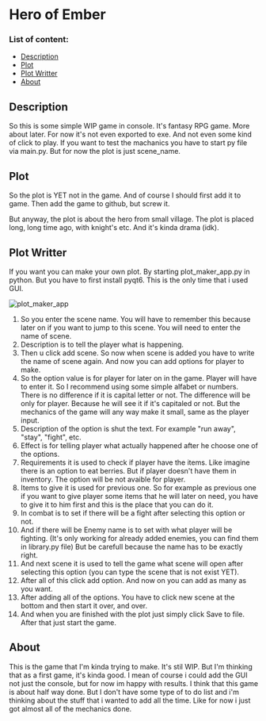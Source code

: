 # Hero of Ember
### List of content:
- [Description](#Description)
- [Plot](#Plot)
- [Plot Writter](#plot-writter)
- [About](#About)
## Description
So this is some simple WIP game in console. It's fantasy RPG game. More about later. For now it's not even exported to exe. And not even some kind of click to play. If you want to test the machanics you have to start py file via main.py. But for now the plot is just scene_name.
## Plot
So the plot is YET not in the game. And of course I should first add it to game. Then add the game to github, but screw it. 

But anyway, the plot is about the hero from small village. The plot is placed long, long time ago, with knight's etc. And it's kinda drama (idk).

<a name="plot-writter"></a>
## Plot Writter
If you want you can make your own plot. By starting plot_maker_app.py in python. But you have to first install pyqt6. This is the only time that i used GUI. 

![plot_maker_app](https://github.com/user-attachments/assets/3de29f7b-2386-4b59-a951-2fc930a22077)
1. So you enter the scene name. You will have to remember this because later on if you want to jump to this scene. You will need to enter the name of scene.
2. Description is to tell the player what is happening.
3. Then u click add scene. So now when scene is added you have to write the name of scene again. And now you can add options for player to make.
4. So the option value is for player for later on in the game. Player will have to enter it. So I recommend using some simple alfabet or numbers. There is no difference if it is capital letter or not. The difference will be only for player. Because he will see it if it's capitaled or not. But the mechanics of the game will any way make it small, same as the player input.
5. Description of the option is shut the text. For example "run away", "stay", "fight", etc.
6. Effect is for telling player what actually happened after he choose one of the options.
7. Requirements it is used to check if player have the items. Like imagine there is an option to eat berries. But if player doesn't have them in inventory. The option will be not avaible for player.
8. Items to give it is used for previous one. So for example as previous one if you want to give player some items that he will later on need, you have to give it to him first and this is the place that you can do it.
9. In combat is to set if there will be a fight after selecting this option or not.
10. And if there will be Enemy name is to set with what player will be fighting. (It's only working for already added enemies, you can find them in library.py file) But be carefull because the name has to be exactly right.
11. And next scene it is used to tell the game what scene will open after selecting this option (you can type the scene that is not exist YET).
12. After all of this click add option. And now on you can add as many as you want.
13. After adding all of the options. You have to click new scene at the bottom and then start it over, and over.
14. And when you are finished with the plot just simply click Save to file. After that just start the game.

## About
This is the game that I'm kinda trying to make. It's stil WIP. But I'm thinking that as a first game, it's kinda good. I mean of course i could add the GUI not just the console, but for now im happy with results.
I think that this game is about half way done. But I don't have some type of to do list and i'm thinking about the stuff that i wanted to add all the time. Like for now i just got almost all of the mechanics done.

